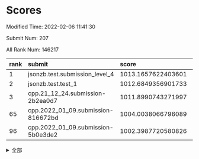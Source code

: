 # Scores

Modified Time: 2022-02-06 11:41:30

Submit Num: 207

All Rank Num: 146217

| rank |               submit               |       score        |       sigma        | pk_num |
| :--- | :--------------------------------- | :----------------- | :----------------- | :----- |
| 1    | jsonzb.test.submission_level_4     | 1013.1657622403601 | 0.8243838582009192 | 2835   |
| 2    | jsonzb.test.test_1                 | 1012.6849356901733 | 0.7812179361924292 | 2831   |
| 3    | cpp.21_12_24.submission-2b2ea0d7   | 1011.8990743271997 | 0.7770908474922986 | 2825   |
| 65   | cpp.2022_01_09.submission-816672bd | 1004.0038066796089 | 0.7066658230388999 | 2829   |
| 96   | cpp.2022_01_09.submission-5b0e3de2 | 1002.3987720580826 | 0.707195238289658  | 2826   |


<details>
<summary>全部</summary>

| rank |                 submit                 |       score        |       sigma        | pk_num |
| :--- | :------------------------------------- | :----------------- | :----------------- | :----- |
| 1    | jsonzb.test.submission_level_4         | 1013.1657622403601 | 0.8243838582009192 | 2835   |
| 2    | jsonzb.test.test_1                     | 1012.6849356901733 | 0.7812179361924292 | 2831   |
| 3    | cpp.21_12_24.submission-2b2ea0d7       | 1011.8990743271997 | 0.7770908474922986 | 2825   |
| 4    | gobigger.level_3.submission_level_3_35 | 1011.5735774837657 | 0.7754406584186768 | 2826   |
| 5    | gobigger.level_3.submission_level_3_13 | 1011.5710429378366 | 0.7758198695304912 | 2818   |
| 6    | gobigger.level_3.submission_level_3_40 | 1011.1040230960009 | 0.7680326698723423 | 2829   |
| 7    | gobigger.level_3.submission_level_3_6  | 1010.9972841966043 | 0.7660595206704109 | 2824   |
| 8    | gobigger.level_3.submission_level_3_8  | 1010.9523167463681 | 0.7707541487334469 | 2826   |
| 9    | gobigger.level_3.submission_level_3_46 | 1010.913472023891  | 0.7535997289341083 | 2828   |
| 10   | gobigger.level_3.submission_level_3_45 | 1010.777371344597  | 0.7569118764863214 | 2824   |
| 11   | gobigger.level_3.submission_level_3_36 | 1010.4911775523633 | 0.77101980056891   | 2825   |
| 12   | gobigger.level_3.submission_level_3_48 | 1010.4071322786109 | 0.781711832339481  | 2826   |
| 13   | gobigger.level_3.submission_level_3_16 | 1010.3931790500327 | 0.7702373976968793 | 2829   |
| 14   | gobigger.level_3.submission_level_3_5  | 1010.3476331189497 | 0.7601059502407128 | 2827   |
| 15   | gobigger.level_3.submission_level_3_38 | 1010.293762321392  | 0.7547782951158242 | 2830   |
| 16   | gobigger.level_3.submission_level_3_30 | 1010.2531235717021 | 0.7618917185511505 | 2830   |
| 17   | gobigger.level_3.submission_level_3_19 | 1010.2434463066712 | 0.7671922562594508 | 2827   |
| 18   | gobigger.level_3.submission_level_3_25 | 1010.2393435345066 | 0.7544660650999904 | 2828   |
| 19   | gobigger.level_3.submission_level_3_44 | 1010.1982142265475 | 0.7406926264883941 | 2824   |
| 20   | gobigger.level_3.submission_level_3_14 | 1010.1591917983279 | 0.7617706980654572 | 2822   |
| 21   | gobigger.level_3.submission_level_3_37 | 1010.1408102034463 | 0.7415416410468484 | 2824   |
| 22   | gobigger.level_3.submission_level_3_11 | 1010.1173029794652 | 0.771958004739127  | 2827   |
| 23   | gobigger.level_3.submission_level_3_47 | 1010.1169678096014 | 0.7561592902423772 | 2825   |
| 24   | gobigger.level_3.submission_level_3_7  | 1010.0942530038418 | 0.7516212409889776 | 2824   |
| 25   | gobigger.level_3.submission_level_3_43 | 1010.0334043260151 | 0.7443165784455285 | 2827   |
| 26   | gobigger.level_3.submission_level_3_28 | 1009.9679686330676 | 0.7643139396341381 | 2825   |
| 27   | gobigger.level_3.submission_level_3_1  | 1009.857808354965  | 0.7353763565106144 | 2815   |
| 28   | gobigger.level_3.submission_level_3_3  | 1009.7717442807598 | 0.7428043553266541 | 2826   |
| 29   | gobigger.level_3.submission_level_3_22 | 1009.7455862096319 | 0.7451744531111745 | 2824   |
| 30   | gobigger.level_3.submission_level_3_2  | 1009.6365534708178 | 0.7416363156938155 | 2829   |
| 31   | gobigger.level_3.submission_level_3_33 | 1009.6173453600428 | 0.7537915710783191 | 2825   |
| 32   | gobigger.level_3.submission_level_3_42 | 1009.6140864495353 | 0.7460226777581369 | 2824   |
| 33   | gobigger.level_3.submission_level_3_39 | 1009.5936875915598 | 0.7476643825356792 | 2825   |
| 34   | gobigger.level_3.submission_level_3_29 | 1009.5475455450708 | 0.7488677375410346 | 2822   |
| 35   | gobigger.level_3.submission_level_3_49 | 1009.5287190957592 | 0.7688166463673115 | 2823   |
| 36   | gobigger.level_3.submission_level_3_27 | 1009.5221211122273 | 0.747624412296962  | 2834   |
| 37   | gobigger.level_3.submission_level_3_0  | 1009.5018935920592 | 0.7555300437894059 | 2823   |
| 38   | gobigger.level_3.submission_level_3_32 | 1009.3515632757313 | 0.756788794692585  | 2819   |
| 39   | gobigger.level_3.submission_level_3_17 | 1009.2526343455013 | 0.7485513843050011 | 2825   |
| 40   | gobigger.level_3.submission_level_3_41 | 1009.2287038418685 | 0.7509042170109    | 2822   |
| 41   | gobigger.level_3.submission_level_3_4  | 1009.2223938634395 | 0.7326826071602309 | 2824   |
| 42   | gobigger.level_3.submission_level_3_10 | 1009.165990991182  | 0.744455215915722  | 2828   |
| 43   | gobigger.level_3.submission_level_3_23 | 1009.127197784263  | 0.7429130080229854 | 2823   |
| 44   | gobigger.level_3.submission_level_3_21 | 1009.1145737813176 | 0.7521188839993608 | 2825   |
| 45   | gobigger.level_3.submission_level_3_24 | 1009.1142884797855 | 0.7566347036584532 | 2821   |
| 46   | gobigger.level_3.submission_level_3_15 | 1009.0933931981149 | 0.7416680447807916 | 2826   |
| 47   | gobigger.level_3.submission_level_3_18 | 1009.0853617648072 | 0.7372119690777217 | 2827   |
| 48   | gobigger.level_3.submission_level_3_31 | 1008.9300414137226 | 0.755417865184054  | 2826   |
| 49   | gobigger.level_3.submission_level_3_20 | 1008.8317015980738 | 0.7466751164064078 | 2828   |
| 50   | gobigger.level_3.submission_level_3_9  | 1008.7641758113863 | 0.7395196794241238 | 2821   |
| 51   | gobigger.level_3.submission_level_3_12 | 1008.695323667493  | 0.7507538122209262 | 2820   |
| 52   | gobigger.level_3.submission_level_3_26 | 1008.5945157432388 | 0.7347693762724218 | 2823   |
| 53   | gobigger.level_3.submission_level_3_34 | 1008.5808277569819 | 0.7380565208988189 | 2827   |
| 54   | gobigger.level_1.submission_level_1_3  | 1005.2262784899704 | 0.7293677727546838 | 2827   |
| 55   | gobigger.level_1.submission_level_1_29 | 1004.6129650926886 | 0.7131528567387757 | 2826   |
| 56   | gobigger.level_1.submission_level_1_6  | 1004.5951851878159 | 0.7215757540920792 | 2824   |
| 57   | gobigger.level_1.submission_level_1_31 | 1004.5407022614503 | 0.7201663320776756 | 2823   |
| 58   | gobigger.level_1.submission_level_1_41 | 1004.4184645857671 | 0.7170032563942796 | 2825   |
| 59   | gobigger.level_1.submission_level_1_34 | 1004.3651518426658 | 0.7150831754803979 | 2824   |
| 60   | gobigger.level_1.submission_level_1_5  | 1004.2386887853424 | 0.7170278369112941 | 2830   |
| 61   | gobigger.level_1.submission_level_1_43 | 1004.2103287005625 | 0.7223568038399175 | 2824   |
| 62   | gobigger.level_1.submission_level_1_38 | 1004.137750310796  | 0.7213463063142931 | 2822   |
| 63   | gobigger.level_1.submission_level_1_9  | 1004.0793065409191 | 0.7101171280351251 | 2827   |
| 64   | gobigger.level_1.submission_level_1_22 | 1004.0729115748845 | 0.7280087323660802 | 2827   |
| 65   | cpp.2022_01_09.submission-816672bd     | 1004.0038066796089 | 0.7066658230388999 | 2829   |
| 66   | gobigger.level_1.submission_level_1_47 | 1003.9957115535906 | 0.715883479953711  | 2828   |
| 67   | gobigger.level_1.submission_level_1_17 | 1003.9432861791151 | 0.7272274579536151 | 2825   |
| 68   | gobigger.level_1.submission_level_1_40 | 1003.939077859933  | 0.7205054674465333 | 2824   |
| 69   | gobigger.level_1.submission_level_1_11 | 1003.9345263023301 | 0.7179622559848904 | 2820   |
| 70   | gobigger.level_1.submission_level_1_39 | 1003.8473893791332 | 0.7267765007276279 | 2825   |
| 71   | gobigger.level_1.submission_level_1_33 | 1003.8211112093198 | 0.7197032178683783 | 2823   |
| 72   | gobigger.level_1.submission_level_1_42 | 1003.8106907808335 | 0.7137778931817125 | 2823   |
| 73   | gobigger.level_1.submission_level_1_8  | 1003.7459875433525 | 0.7102351868756407 | 2825   |
| 74   | gobigger.level_1.submission_level_1_28 | 1003.7334546777563 | 0.7078162057453651 | 2829   |
| 75   | gobigger.level_1.submission_level_1_7  | 1003.6886207810373 | 0.7189196436342054 | 2820   |
| 76   | gobigger.level_1.submission_level_1_44 | 1003.6638756735807 | 0.7138733759692496 | 2828   |
| 77   | gobigger.level_1.submission_level_1_12 | 1003.6366185701967 | 0.7214466675005055 | 2824   |
| 78   | gobigger.level_1.submission_level_1_21 | 1003.6363984296312 | 0.7277240336782016 | 2831   |
| 79   | gobigger.level_1.submission_level_1_19 | 1003.613124474282  | 0.7283225758431618 | 2819   |
| 80   | gobigger.level_1.submission_level_1_26 | 1003.5829395266273 | 0.7209311052319775 | 2822   |
| 81   | gobigger.level_1.submission_level_1_32 | 1003.4258537219354 | 0.7104847243493997 | 2826   |
| 82   | gobigger.level_1.submission_level_1_14 | 1003.2854670446275 | 0.7292363660007462 | 2822   |
| 83   | gobigger.level_1.submission_level_1_35 | 1003.2224975594224 | 0.7189784845702886 | 2823   |
| 84   | gobigger.level_1.submission_level_1_30 | 1003.1323246980297 | 0.7181675890001343 | 2822   |
| 85   | gobigger.level_1.submission_level_1_15 | 1003.1118549343632 | 0.7061167327078751 | 2822   |
| 86   | gobigger.level_1.submission_level_1_49 | 1003.0725263365523 | 0.7139995341975183 | 2828   |
| 87   | gobigger.level_1.submission_level_1_27 | 1002.9840252890604 | 0.7213051891345964 | 2825   |
| 88   | gobigger.level_1.submission_level_1_16 | 1002.9400065673822 | 0.7087722417013637 | 2826   |
| 89   | gobigger.level_1.submission_level_1_1  | 1002.8293145544105 | 0.7137604207762289 | 2827   |
| 90   | gobigger.level_1.submission_level_1_24 | 1002.8073315162716 | 0.7117216084325748 | 2826   |
| 91   | gobigger.level_1.submission_level_1_25 | 1002.5938308839253 | 0.7129601022656237 | 2823   |
| 92   | gobigger.level_1.submission_level_1_23 | 1002.5745606599428 | 0.7069307685835706 | 2830   |
| 93   | gobigger.level_1.submission_level_1_13 | 1002.5716741924163 | 0.7052967018222634 | 2824   |
| 94   | gobigger.level_1.submission_level_1_0  | 1002.5168303082226 | 0.7016196227819843 | 2830   |
| 95   | gobigger.level_1.submission_level_1_37 | 1002.4911424261055 | 0.7123366153884922 | 2827   |
| 96   | cpp.2022_01_09.submission-5b0e3de2     | 1002.3987720580826 | 0.707195238289658  | 2826   |
| 97   | gobigger.level_1.submission_level_1_46 | 1002.3800876351512 | 0.7094825841732612 | 2822   |
| 98   | gobigger.level_1.submission_level_1_48 | 1002.3574881032772 | 0.6997851192252881 | 2828   |
| 99   | gobigger.level_1.submission_level_1_10 | 1002.3123092980699 | 0.7223977692964836 | 2826   |
| 100  | gobigger.level_1.submission_level_1_2  | 1002.2271229979044 | 0.7176121734071776 | 2827   |
| 101  | gobigger.level_1.submission_level_1_18 | 1002.182964033318  | 0.7168224138174749 | 2821   |
| 102  | gobigger.level_1.submission_level_1_45 | 1001.9352632307983 | 0.7235793328959138 | 2823   |
| 103  | gobigger.level_1.submission_level_1_4  | 1001.8997934601642 | 0.7144453903403173 | 2827   |
| 104  | gobigger.level_1.submission_level_1_20 | 1001.8907315878101 | 0.7017848633938254 | 2826   |
| 105  | gobigger.level_1.submission_level_1_36 | 1001.7257530563857 | 0.722103741734957  | 2826   |
| 106  | gobigger.random.submission_random_48   | 997.3492814754595  | 0.7047390755674793 | 2822   |
| 107  | gobigger.random.submission_random_25   | 997.2009059661866  | 0.7069118838565559 | 2829   |
| 108  | gobigger.random.submission_random_46   | 996.9356151251619  | 0.7123176440057616 | 2825   |
| 109  | gobigger.random.submission_random_42   | 996.8199917993275  | 0.7056908102457179 | 2828   |
| 110  | gobigger.random.submission_random_28   | 996.8005958352179  | 0.6999344579550538 | 2824   |
| 111  | gobigger.random.submission_random_32   | 996.6956622859279  | 0.701568153404886  | 2828   |
| 112  | gobigger.random.submission_random_40   | 996.680391786254   | 0.7019084937855661 | 2822   |
| 113  | gobigger.random.submission_random_24   | 996.6722451474128  | 0.7046507911678095 | 2829   |
| 114  | gobigger.random.submission_random_37   | 996.662529645245   | 0.7049283521193395 | 2818   |
| 115  | gobigger.random.submission_random_7    | 996.6479439943482  | 0.6973215770494054 | 2827   |
| 116  | gobigger.random.submission_random_17   | 996.6329832203875  | 0.7177907751606334 | 2823   |
| 117  | gobigger.random.submission_random_3    | 996.5964867093586  | 0.7354406014873347 | 2829   |
| 118  | gobigger.random.submission_random_44   | 996.5032924269752  | 0.7066024331681579 | 2831   |
| 119  | gobigger.random.submission_random_11   | 996.4392944079189  | 0.7066242511957259 | 2830   |
| 120  | gobigger.random.submission_random_13   | 996.3059756661008  | 0.7141255605692571 | 2830   |
| 121  | gobigger.random.submission_random_31   | 996.2853415853815  | 0.7054905484985179 | 2826   |
| 122  | gobigger.random.submission_random_23   | 996.2527014468261  | 0.7243753217226248 | 2832   |
| 123  | gobigger.random.submission_random_47   | 996.2472199131399  | 0.7210892681067086 | 2830   |
| 124  | gobigger.random.submission_random_0    | 996.1863907939166  | 0.7108833380393395 | 2824   |
| 125  | gobigger.random.submission_random_26   | 996.1862962872934  | 0.6998958377849229 | 2823   |
| 126  | gobigger.random.submission_random_12   | 996.1836898920543  | 0.7053667646129039 | 2826   |
| 127  | gobigger.random.submission_random_35   | 996.1764559924912  | 0.7070573596881432 | 2823   |
| 128  | gobigger.random.submission_random_41   | 996.1586412600551  | 0.7138339499349964 | 2828   |
| 129  | gobigger.random.submission_random_18   | 996.0903509805361  | 0.7032237141473421 | 2824   |
| 130  | gobigger.random.submission_random_27   | 996.0671199039389  | 0.7113598016993726 | 2823   |
| 131  | gobigger.random.submission_random_22   | 995.9629470464012  | 0.7135742772873568 | 2828   |
| 132  | gobigger.random.submission_random_45   | 995.9174472019761  | 0.7071490843711289 | 2824   |
| 133  | gobigger.random.submission_random_21   | 995.8967673596055  | 0.7100460776750097 | 2822   |
| 134  | gobigger.random.submission_random_8    | 995.8915971151039  | 0.7067629902071921 | 2829   |
| 135  | gobigger.random.submission_random_6    | 995.8715200797659  | 0.6971323655385386 | 2827   |
| 136  | gobigger.random.submission_random_10   | 995.8494305040927  | 0.7110127598961329 | 2825   |
| 137  | gobigger.random.submission_random_38   | 995.8103941471852  | 0.7108801547660776 | 2821   |
| 138  | gobigger.random.submission_random_49   | 995.8018958114667  | 0.7126184456794364 | 2830   |
| 139  | gobigger.random.submission_random_5    | 995.7969176592521  | 0.7147443655417407 | 2823   |
| 140  | gobigger.random.submission_random_20   | 995.7140476590232  | 0.7053095903430192 | 2822   |
| 141  | gobigger.random.submission_random_2    | 995.6759932349597  | 0.7003218499616737 | 2829   |
| 142  | gobigger.random.submission_random_39   | 995.6660652780251  | 0.7114474835446477 | 2824   |
| 143  | gobigger.random.submission_random_29   | 995.5805354268048  | 0.7272294678332605 | 2827   |
| 144  | gobigger.random.submission_random_4    | 995.5662355112293  | 0.7059818535804961 | 2824   |
| 145  | gobigger.random.submission_random_9    | 995.5578433156581  | 0.7264621952745517 | 2826   |
| 146  | gobigger.random.submission_random_16   | 995.4939954641858  | 0.7124020968992678 | 2826   |
| 147  | gobigger.random.submission_random_36   | 995.2655101182062  | 0.7144378897635115 | 2824   |
| 148  | gobigger.random.submission_random_30   | 995.1529160780784  | 0.7131668709055434 | 2821   |
| 149  | gobigger.random.submission_random_15   | 995.1429500087984  | 0.7208452956296858 | 2824   |
| 150  | gobigger.random.submission_random_19   | 995.0941249656629  | 0.7227731322661255 | 2824   |
| 151  | gobigger.random.submission_random_14   | 995.079413035145   | 0.7227330286044076 | 2824   |
| 152  | gobigger.random.submission_random_33   | 994.9128028905043  | 0.720463524675922  | 2825   |
| 153  | gobigger.random.submission_random_43   | 994.9045935243814  | 0.7120679617899255 | 2823   |
| 154  | gobigger.level_2.submission_level_2_19 | 994.854016061384   | 0.7331893432621479 | 2829   |
| 155  | gobigger.level_2.submission_level_2_12 | 994.722068678767   | 0.7339743671133101 | 2827   |
| 156  | gobigger.random.submission_random_1    | 994.2240511428848  | 0.7199491687584867 | 2823   |
| 157  | gobigger.random.submission_random_34   | 994.167898332164   | 0.7154539222386637 | 2824   |
| 158  | gobigger.level_2.submission_level_2_13 | 993.804503872809   | 0.7372318509718402 | 2830   |
| 159  | gobigger.level_2.submission_level_2_24 | 993.7847251727662  | 0.735314225944203  | 2821   |
| 160  | gobigger.level_2.submission_level_2_16 | 993.7098975942364  | 0.7197291672671334 | 2820   |
| 161  | gobigger.level_2.submission_level_2_30 | 993.3513942742344  | 0.7367668172663313 | 2828   |
| 162  | gobigger.level_2.submission_level_2_45 | 993.2537705137178  | 0.7288233236712688 | 2821   |
| 163  | gobigger.level_2.submission_level_2_22 | 993.2487437412644  | 0.7397149602098019 | 2825   |
| 164  | gobigger.level_2.submission_level_2_1  | 993.1852351691319  | 0.7184734787477293 | 2828   |
| 165  | gobigger.level_2.submission_level_2_47 | 992.9114598082557  | 0.726129598124448  | 2825   |
| 166  | gobigger.level_2.submission_level_2_34 | 992.8369038388273  | 0.7394090259660224 | 2826   |
| 167  | gobigger.level_2.submission_level_2_42 | 992.7957241312729  | 0.7255808467623822 | 2828   |
| 168  | gobigger.level_2.submission_level_2_23 | 992.7197160754171  | 0.7311614707875418 | 2821   |
| 169  | gobigger.level_2.submission_level_2_38 | 992.717537976668   | 0.7350883483340653 | 2828   |
| 170  | gobigger.level_2.submission_level_2_17 | 992.7106893355658  | 0.7430480880561138 | 2831   |
| 171  | gobigger.level_2.submission_level_2_4  | 992.580556585261   | 0.7499264520261114 | 2823   |
| 172  | gobigger.level_2.submission_level_2_26 | 992.5456563682776  | 0.7243700515375148 | 2825   |
| 173  | gobigger.level_2.submission_level_2_20 | 992.4676992365756  | 0.744514962669876  | 2826   |
| 174  | gobigger.level_2.submission_level_2_36 | 992.341509512853   | 0.7456890696933097 | 2827   |
| 175  | gobigger.level_2.submission_level_2_2  | 992.1815426502573  | 0.7526441517870188 | 2826   |
| 176  | gobigger.level_2.submission_level_2_11 | 992.1262153916981  | 0.7497924109669948 | 2824   |
| 177  | gobigger.level_2.submission_level_2_27 | 992.0517381268771  | 0.7473079490081026 | 2824   |
| 178  | gobigger.level_2.submission_level_2_28 | 992.0482854032125  | 0.7519551202386217 | 2828   |
| 179  | gobigger.level_2.submission_level_2_39 | 992.0265520887157  | 0.752769724748504  | 2828   |
| 180  | gobigger.level_2.submission_level_2_37 | 991.8975803223115  | 0.7444776719435804 | 2829   |
| 181  | gobigger.level_2.submission_level_2_43 | 991.8828102403288  | 0.7579088053334404 | 2830   |
| 182  | gobigger.level_2.submission_level_2_41 | 991.8736178732966  | 0.7432847196777402 | 2823   |
| 183  | gobigger.level_2.submission_level_2_14 | 991.8045318196883  | 0.7556195596587331 | 2829   |
| 184  | gobigger.level_2.submission_level_2_49 | 991.7869521562887  | 0.7474145203552262 | 2825   |
| 185  | gobigger.level_2.submission_level_2_18 | 991.7465685722385  | 0.7615151577031435 | 2824   |
| 186  | gobigger.level_2.submission_level_2_29 | 991.7203966416083  | 0.7654018603083019 | 2824   |
| 187  | gobigger.level_2.submission_level_2_9  | 991.7083652895047  | 0.7321174216612126 | 2824   |
| 188  | gobigger.level_2.submission_level_2_46 | 991.6699281574689  | 0.7417909940300388 | 2825   |
| 189  | gobigger.level_2.submission_level_2_25 | 991.5890556773431  | 0.7737465898489514 | 2825   |
| 190  | gobigger.level_2.submission_level_2_15 | 991.513073081659   | 0.7714737435363674 | 2827   |
| 191  | gobigger.level_2.submission_level_2_7  | 991.411356851994   | 0.7381250390991887 | 2829   |
| 192  | gobigger.level_2.submission_level_2_32 | 991.4046746016596  | 0.7309802461892944 | 2824   |
| 193  | gobigger.level_2.submission_level_2_44 | 991.2886115210549  | 0.7414153878797932 | 2827   |
| 194  | gobigger.level_2.submission_level_2_35 | 991.2481477384633  | 0.7443840296930359 | 2825   |
| 195  | gobigger.level_2.submission_level_2_48 | 991.1902379534521  | 0.7584748550774721 | 2826   |
| 196  | gobigger.level_2.submission_level_2_21 | 991.1017360107052  | 0.758310342155709  | 2830   |
| 197  | gobigger.level_2.submission_level_2_0  | 991.0865245466118  | 0.7495796755396787 | 2819   |
| 198  | gobigger.level_2.submission_level_2_6  | 991.0507709404591  | 0.7437872702582893 | 2832   |
| 199  | gobigger.level_2.submission_level_2_31 | 991.038070725411   | 0.749683025885625  | 2827   |
| 200  | gobigger.level_2.submission_level_2_40 | 990.6925363856709  | 0.747625341866207  | 2828   |
| 201  | gobigger.level_2.submission_level_2_33 | 990.6000224897991  | 0.765666513160451  | 2823   |
| 202  | gobigger.level_2.submission_level_2_3  | 990.4511892778328  | 0.7757474393338492 | 2827   |
| 203  | gobigger.level_2.submission_level_2_10 | 990.3550429848119  | 0.76139225194398   | 2826   |
| 204  | gobigger.level_2.submission_level_2_8  | 990.3255250677527  | 0.7711310657619161 | 2824   |
| 205  | gobigger.level_2.submission_level_2_5  | 990.2231987690899  | 0.7719982152245315 | 2824   |
| 206  | gobigger.none.submission_none_0        | 975.4875825082452  | 1.3910797035024216 | 2829   |
| 207  | gobigger.none.submission_none_1        | 974.8892936022269  | 1.5998392756776334 | 2826   |

</details>